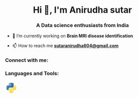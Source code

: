<h1 align="center">Hi 👋, I'm Anirudha sutar</h1>
<h3 align="center">A Data science enthusiasts from India</h3>

- 🔭 I’m currently working on **Brain MRI disease identification**

- 📫 How to reach me **sutaranirudha604@gmail.com**

<h3 align="left">Connect with me:</h3>
<p align="left">
</p>

<h3 align="left">Languages and Tools:</h3>
<p align="left"> <a href="https://www.python.org" target="_blank" rel="noreferrer"> <img src="https://raw.githubusercontent.com/devicons/devicon/master/icons/python/python-original.svg" alt="python" width="40" height="40"/> </a> </p>

